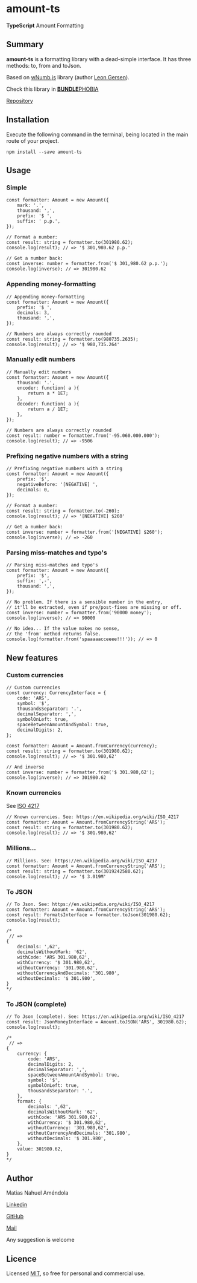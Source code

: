 # amount-ts

**TypeScript** Amount Formatting

## Summary

**amount-ts** is a formatting library with a dead-simple interface. It has three methods: to, from and toJson.

Based on [wNumb.js](https://refreshless.com/wnumb/) library (author [Leon Gersen](https://github.com/leongersen)).

Check this library in [**BUNDLE**PHOBIA](https://bundlephobia.com/result?p=amount-ts)

[Repository](https://www.npmjs.com/package/amount-ts)


## Installation

Execute the following command in the terminal, being located in the main route of your project.

```
npm install --save amount-ts
```


## Usage

### Simple

```
const formatter: Amount = new Amount({
    mark: '.',
    thousand: ',',
    prefix: '$ ',
    suffix: ' p.p.',
});

// Format a number:
const result: string = formatter.to(301980.62);
console.log(result); // => '$ 301,980.62 p.p.'

// Get a number back:
const inverse: number = formatter.from('$ 301,980.62 p.p.');
console.log(inverse); // => 301980.62
```

### Appending money-formatting

```
// Appending money-formatting
const formatter: Amount = new Amount({
    prefix: '$ ',
    decimals: 3,
    thousand: ',',
});

// Numbers are always correctly rounded
const result: string = formatter.to(980735.2635);
console.log(result); // => '$ 980,735.264'
```

### Manually edit numbers

```
// Manually edit numbers
const formatter: Amount = new Amount({
    thousand: '.',
    encoder: function( a ){
        return a * 1E7;
    },
    decoder: function( a ){
        return a / 1E7;
    },
});

// Numbers are always correctly rounded
const result: number = formatter.from('-95.060.000.000');
console.log(result); // => -9506
```

### Prefixing negative numbers with a string

```
// Prefixing negative numbers with a string
const formatter: Amount = new Amount({
    prefix: '$',
    negativeBefore: '[NEGATIVE] ',
    decimals: 0,
});

// Format a number:
const result: string = formatter.to(-260);
console.log(result); // => '[NEGATIVE] $260'

// Get a number back:
const inverse: number = formatter.from('[NEGATIVE] $260');
console.log(inverse); // => -260
```

### Parsing miss-matches and typo's

```
// Parsing miss-matches and typo's
const formatter: Amount = new Amount({
    prefix: '$',
    suffix: ',-',
    thousand: ',',
});

// No problem. If there is a sensible number in the entry,
// it'll be extracted, even if pre/post-fixes are missing or off.
const inverse: number = formatter.from('90000 money');
console.log(inverse); // => 90000

// No idea... If the value makes no sense,
// the 'from' method returns false.
console.log(formatter.from('spaaaaacceeee!!!')); // => 0
```

## New features

### Custom currencies

```
// Custom currencies
const currency: CurrencyInterface = {
    code: 'ARS',
    symbol: '$',
    thousandsSeparator: '.',
    decimalSeparator: ',',
    symbolOnLeft: true,
    spaceBetweenAmountAndSymbol: true,
    decimalDigits: 2,
};

const formatter: Amount = Amount.fromCurrency(currency);
const result: string = formatter.to(301980.62);
console.log(result); // => '$ 301.980,62'

// And inverse
const inverse: number = formatter.from('$ 301.980,62');
console.log(inverse); // => 301980.62
```

### Known currencies

See [ISO 4217](https://en.wikipedia.org/wiki/ISO_4217)

```
// Known currencies. See: https://en.wikipedia.org/wiki/ISO_4217
const formatter: Amount = Amount.fromCurrencyString('ARS');
const result: string = formatter.to(301980.62);
console.log(result); // => '$ 301.980,62'
```

### Millions...

```
// Millions. See: https://en.wikipedia.org/wiki/ISO_4217
const formatter: Amount = Amount.fromCurrencyString('ARS');
const result: string = formatter.to(3019242580.62);
console.log(result); // => '$ 3.019M'
```

### To JSON

```
// To Json. See: https://en.wikipedia.org/wiki/ISO_4217
const formatter: Amount = Amount.fromCurrencyString('ARS');
const result: FormatsInterface = formatter.toJson(301980.62);
console.log(result);

/*
 // =>
{
    decimals: ',62',
    decimalsWithoutMark: '62',
    withCode: 'ARS 301.980,62',
    withCurrency: '$ 301.980,62',
    withoutCurrency: '301.980,62',
    withoutCurrencyAndDecimals: '301.980',
    withoutDecimals: '$ 301.980',
}
*/

```

### To JSON (complete)

```
// To Json (complete). See: https://en.wikipedia.org/wiki/ISO_4217
const result: JsonMoneyInterface = Amount.toJSON('ARS', 301980.62);
console.log(result);

/*
 // =>
{
    currency: {
        code: 'ARS',
        decimalDigits: 2,
        decimalSeparator: ',',
        spaceBetweenAmountAndSymbol: true,
        symbol: '$',
        symbolOnLeft: true,
        thousandsSeparator: '.',
    },
    format: {
        decimals: ',62',
        decimalsWithoutMark: '62',
        withCode: 'ARS 301.980,62',
        withCurrency: '$ 301.980,62',
        withoutCurrency: '301.980,62',
        withoutCurrencyAndDecimals: '301.980',
        withoutDecimals: '$ 301.980',
    },
    value: 301980.62,
}
*/

```

## Author

Matias Nahuel Améndola

[Linkedin](https://ar.linkedin.com/in/matias-nahuel-am%C3%A9ndola-933a9711)

[GitHub](https://github.com/matiasnamendola)

[Mail](mailto:soporte.esolutions@gmail.com)

Any suggestion is welcome

## Licence

Licensed [MIT](./LICENSE), so free for personal and commercial use.
